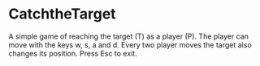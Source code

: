 # CatchtheTarget

A simple game of reaching the target (T) as a player (P). The player can move with the keys w, s, a and d.
Every two player moves the target also changes its position.
Press Esc to exit.
